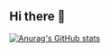 ## Hi there 👋

[![Anurag's GitHub stats](https://github-readme-stats.vercel.app/api?username=andymsun)](https://github.com/anuraghazra/github-readme-stats)
<!--
**andymsun/andymsun** is a ✨ _special_ ✨ repository because its `README.md` (this file) appears on your GitHub profile.

Here are some ideas to get you started:

- 🔭 I’m currently working on ...
- 🌱 I’m currently learning ...
- 👯 I’m looking to collaborate on ...
- 🤔 I’m looking for help with ...
- 💬 Ask me about ...
- 📫 How to reach me: ...
- 😄 Pronouns: ...
- ⚡ Fun fact: ...
-->
